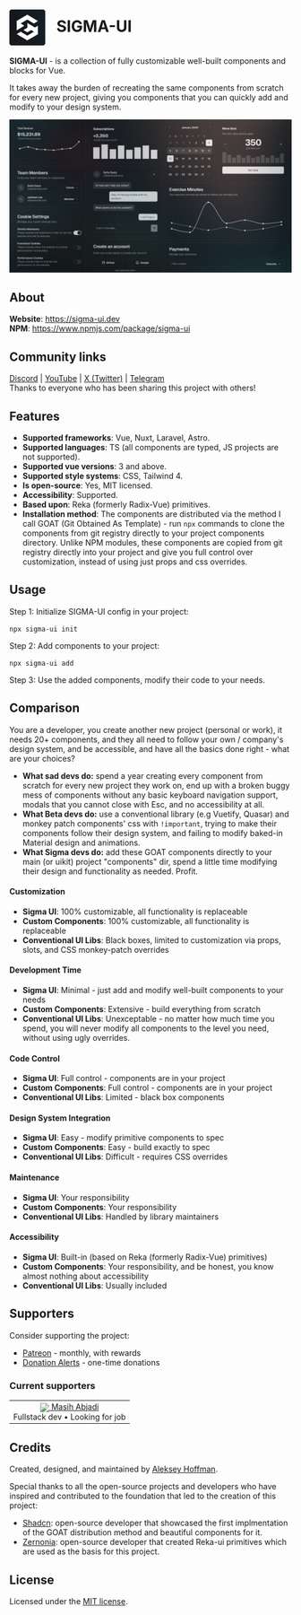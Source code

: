 <h1>
  <img valign="middle" src="./apps/docs/src/public/sigma-ui-logo-color.png" width="64px">
  &nbsp;&nbsp;SIGMA-UI
</h1>

**SIGMA-UI** - is a collection of fully customizable well-built components and blocks for Vue.

It takes away the burden of recreating the same components from scratch for every new project, giving you components that you can quickly add and modify to your design system.

![preview](apps/docs/src/public/og.png)

## About

**Website**: https://sigma-ui.dev
<br/>**NPM**: https://www.npmjs.com/package/sigma-ui

## Community links
[Discord](https://discord.gg/jH2X4VGBA4) | [YouTube](https://www.youtube.com/@sigma-dev) | [X (Twitter)](https://twitter.com/sigma__dev) | [Telegram](https://t.me/sigma_devs)
<br>Thanks to everyone who has been sharing this project with others!

## Features

- **Supported frameworks**: Vue, Nuxt, Laravel, Astro.
- **Supported languages**: TS (all components are typed, JS projects are not supported).
- **Supported vue versions**: 3 and above.
- **Supported style systems**: CSS, Tailwind 4.
- **Is open-source**: Yes, MIT licensed.
- **Accessibility**: Supported.
- **Based upon**: Reka (formerly Radix-Vue) primitives.
- **Installation method**: The components are distributed via the method I call GOAT (Git Obtained As Template) - run `npx` commands to clone the components from git registry directly to your project components directory. Unlike NPM modules, these components are copied from git registry directly into your project and give you full control over customization, instead of using just props and css overrides.

## Usage

Step 1: Initialize SIGMA-UI config in your project:

```
npx sigma-ui init
```

Step 2: Add components to your project:

```
npx sigma-ui add
```

Step 3: Use the added components, modify their code to your needs.


## Comparison

You are a developer, you create another new project (personal or work), it needs 20+ components, and they all need to follow your own / company's design system, and be accessible, and have all the basics done right - what are your choices?

- **What sad devs do:** spend a year creating every component from scratch for every new project they work on, end up with a broken buggy mess of components without any basic keyboard navigation support, modals that you cannot close with Esc, and no accessibility at all.
- **What Beta devs do:** use a conventional library (e.g Vuetify, Quasar) and monkey patch components' css with `!important`, trying to make their components follow their design system, and failing to modify baked-in Material design and animations.
- **What Sigma devs do:** add these GOAT components directly to your main (or uikit) project "components" dir, spend a little time modifying their design and functionality as needed. Profit.

#### Customization
- **Sigma UI**: 100% customizable, all functionality is replaceable
- **Custom Components**: 100% customizable, all functionality is replaceable
- **Conventional UI Libs**: Black boxes, limited to customization via props, slots, and CSS monkey-patch overrides

#### Development Time
- **Sigma UI**: Minimal - just add and modify well-built components to your needs
- **Custom Components**: Extensive - build everything from scratch
- **Conventional UI Libs**: Unexceptable - no matter how much time you spend, you will never modify all components to the level you need, without using ugly overrides.

#### Code Control
- **Sigma UI**: Full control - components are in your project
- **Custom Components**: Full control - components are in your project
- **Conventional UI Libs**: Limited - black box components

#### Design System Integration
- **Sigma UI**: Easy - modify primitive components to spec
- **Custom Components**: Easy - build exactly to spec
- **Conventional UI Libs**: Difficult - requires CSS overrides

#### Maintenance
- **Sigma UI**: Your responsibility
- **Custom Components**: Your responsibility
- **Conventional UI Libs**: Handled by library maintainers

#### Accessibility
- **Sigma UI**: Built-in (based on Reka (formerly Radix-Vue) primitives)
- **Custom Components**: Your responsibility, and be honest, you know almost nothing about accessibility
- **Conventional UI Libs**: Usually included

## Supporters

Consider supporting the project:

- [Patreon](https://patreon.com/sigma_ui) - monthly, with rewards
- [Donation Alerts](https://donationalerts.com/r/sigma_dev) - one-time donations

### Current supporters

<table>
  <tbody>
    <tr>
      <td align="center" valign="middle">
        <a href="https://cyberpunk-card.vercel.app" title="Masih Abjadi">
          <img valign="middle" width="48px" src="https://avatars.githubusercontent.com/u/4639192?v=4">
          Masih Abjadi
        </a>
        <br/>Fullstack dev • Looking for job
      </td>
    </tr>
  </tbody>
</table>

## Credits

Created, designed, and maintained by [Aleksey Hoffman](https://github.com/aleksey-hoffman).

Special thanks to all the open-source projects and developers who have inspired and contributed to the foundation that led to the creation of this project: 
 
- [Shadcn](https://github.com/shadcn): open-source developer that showcased the first implmentation of the GOAT distribution method and beautiful components for it. 
- [Zernonia](https://github.com/zernonia): open-source developer that created Reka-ui primitives which are used as the basis for this project.

## License

Licensed under the [MIT license](https://github.com/sigma-hub/sigma-ui/blob/main/LICENSE).
